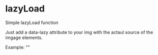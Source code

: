 # lazyLoad
Simple lazyLoad function

Just add a data-lazy attribute to your img with the actaul source of the imgage elements.

Example:
"<img data-lazy="./img/img2.jpg">"
